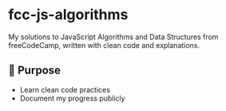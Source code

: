 # fcc-js-algorithms
My solutions to JavaScript Algorithms and Data Structures from freeCodeCamp, written with clean code and explanations.
## 🧠 Purpose
- Learn clean code practices
- Document my progress publicly

